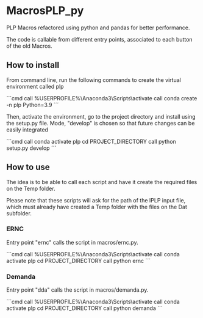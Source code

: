 # MacrosPLP_py

PLP Macros refactored using python and pandas for better performance.

The code is callable from different entry points, associated to each button of the old Macros.

## How to install

From command line, run the following commands to create the virtual environment called plp

´´´cmd
call %USERPROFILE%\Anaconda3\Scripts\activate
call conda create -n plp Python=3.9
´´´

Then, activate the environment, go to the project directory and install using the setup.py file. Mode, "develop" is chosen so that future changes can be easily integrated

´´´cmd
call conda activate plp
cd PROJECT_DIRECTORY
call python setup.py develop
´´´

## How to use

The idea is to be able to call each script and have it create the required files on the Temp folder.

Please note that these scripts will ask for the path of the IPLP input file, which must already have created a Temp folder with the files on the Dat subfolder.

### ERNC

Entry point "ernc" calls the script in macros/ernc.py.

´´´cmd
call %USERPROFILE%\Anaconda3\Scripts\activate
call conda activate plp
cd PROJECT_DIRECTORY
call python ernc
´´´

### Demanda

Entry point "dda" calls the script in macros/demanda.py.

´´´cmd
call %USERPROFILE%\Anaconda3\Scripts\activate
call conda activate plp
cd PROJECT_DIRECTORY
call python demanda
´´´